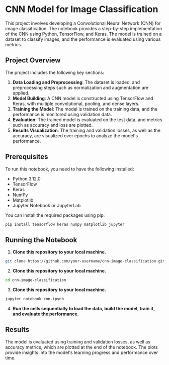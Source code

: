 # CNN Model for Image Classification

This project involves developing a Convolutional Neural Network (CNN) for image classification. The notebook provides a step-by-step implementation of the CNN using Python, TensorFlow, and Keras. The model is trained on a dataset to classify images, and the performance is evaluated using various metrics.

## Project Overview

The project includes the following key sections:

1. **Data Loading and Preprocessing**: The dataset is loaded, and preprocessing steps such as normalization and augmentation are applied.
2. **Model Building**: A CNN model is constructed using TensorFlow and Keras, with multiple convolutional, pooling, and dense layers.
3. **Training the Model**: The model is trained on the training data, and the performance is monitored using validation data.
4. **Evaluation**: The trained model is evaluated on the test data, and metrics such as accuracy and loss are plotted.
5. **Results Visualization**: The training and validation losses, as well as the accuracy, are visualized over epochs to analyze the model's performance.

## Prerequisites

To run this notebook, you need to have the following installed:

- Python 3.12.0
- TensorFlow
- Keras
- NumPy
- Matplotlib
- Jupyter Notebook or JupyterLab

You can install the required packages using pip:

```bash
pip install tensorflow keras numpy matplotlib jupyter
```

## Running the Notebook
1. **Clone this repository to your local machine.**
```bash
git clone https://github.com/your-username/cnn-image-classification.git
```

2. **Clone this repository to your local machine.**
```bash
cd cnn-image-classification
```

3. **Clone this repository to your local machine.**
```bash
jupyter notebook cnn.ipynb
```

4. **Run the cells sequentially to load the data, build the model, train it, and evaluate the performance.**


## Results
The model is evaluated using training and validation losses, as well as accuracy metrics, which are plotted at the end of the notebook. The plots provide insights into the model's learning progress and performance over time.
